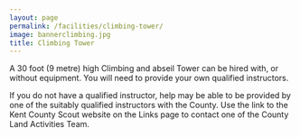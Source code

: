 ```yaml
---
layout: page
permalink: /facilities/climbing-tower/
image: bannerclimbing.jpg
title: Climbing Tower
---
```


A 30 foot (9 metre) high Climbing and abseil Tower can be hired with, or without equipment. You will need to provide your own qualified instructors.

If you do not have a qualified instructor, help may be able to be provided by one of the suitably qualified instructors with the County. Use the link to the Kent County Scout website on the Links page to contact one of the County Land Activities Team.
